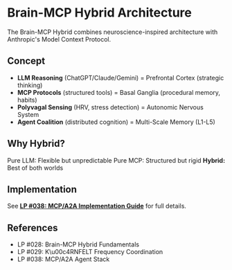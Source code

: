 # Brain-MCP Hybrid Architecture

The Brain-MCP Hybrid combines neuroscience-inspired architecture with Anthropic's Model Context Protocol.

## Concept

- **LLM Reasoning** (ChatGPT/Claude/Gemini) = Prefrontal Cortex (strategic thinking)
- **MCP Protocols** (structured tools) = Basal Ganglia (procedural memory, habits)
- **Polyvagal Sensing** (HRV, stress detection) = Autonomic Nervous System
- **Agent Coalition** (distributed cognition) = Multi-Scale Memory (L1-L5)

## Why Hybrid?

Pure LLM: Flexible but unpredictable
Pure MCP: Structured but rigid
**Hybrid:** Best of both worlds

## Implementation

See **[LP #038: MCP/A2A Implementation Guide](../../reference/learning-points/lp-038-mcp-a2a.md)** for full details.

## References

- LP #028: Brain-MCP Hybrid Fundamentals
- LP #029: K\u00c4RNFELT Frequency Coordination
- LP #038: MCP/A2A Agent Stack
